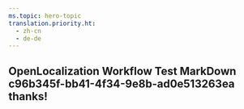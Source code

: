 ```yaml
---
ms.topic: hero-topic
translation.priority.ht: 
  - zh-cn
  - de-de
---
```

## OpenLocalization Workflow Test MarkDown c96b345f-bb41-4f34-9e8b-ad0e513263ea thanks!
